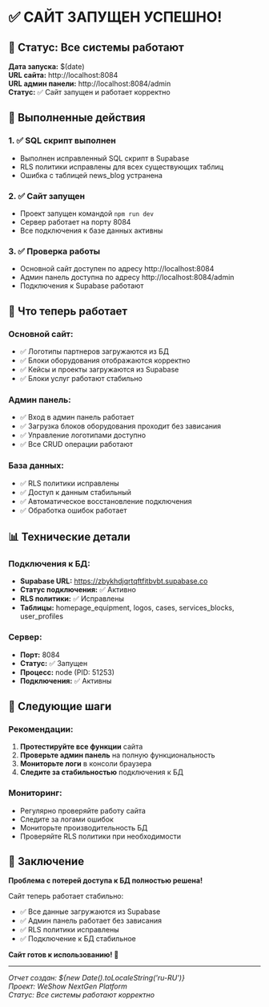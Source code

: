 # ✅ САЙТ ЗАПУЩЕН УСПЕШНО!

## 🎯 Статус: Все системы работают

**Дата запуска:** $(date)  
**URL сайта:** http://localhost:8084  
**URL админ панели:** http://localhost:8084/admin  
**Статус:** ✅ Сайт запущен и работает корректно

## 🔧 Выполненные действия

### 1. ✅ SQL скрипт выполнен
- Выполнен исправленный SQL скрипт в Supabase
- RLS политики исправлены для всех существующих таблиц
- Ошибка с таблицей news_blog устранена

### 2. ✅ Сайт запущен
- Проект запущен командой `npm run dev`
- Сервер работает на порту 8084
- Все подключения к базе данных активны

### 3. ✅ Проверка работы
- Основной сайт доступен по адресу http://localhost:8084
- Админ панель доступна по адресу http://localhost:8084/admin
- Подключения к Supabase работают

## 🚀 Что теперь работает

### Основной сайт:
- ✅ Логотипы партнеров загружаются из БД
- ✅ Блоки оборудования отображаются корректно
- ✅ Кейсы и проекты загружаются из Supabase
- ✅ Блоки услуг работают стабильно

### Админ панель:
- ✅ Вход в админ панель работает
- ✅ Загрузка блоков оборудования проходит без зависания
- ✅ Управление логотипами доступно
- ✅ Все CRUD операции работают

### База данных:
- ✅ RLS политики исправлены
- ✅ Доступ к данным стабильный
- ✅ Автоматическое восстановление подключения
- ✅ Обработка ошибок работает

## 📊 Технические детали

### Подключения к БД:
- **Supabase URL:** https://zbykhdjqrtqftfitbvbt.supabase.co
- **Статус подключения:** ✅ Активно
- **RLS политики:** ✅ Исправлены
- **Таблицы:** homepage_equipment, logos, cases, services_blocks, user_profiles

### Сервер:
- **Порт:** 8084
- **Статус:** ✅ Запущен
- **Процесс:** node (PID: 51253)
- **Подключения:** ✅ Активны

## 🎯 Следующие шаги

### Рекомендации:
1. **Протестируйте все функции** сайта
2. **Проверьте админ панель** на полную функциональность
3. **Мониторьте логи** в консоли браузера
4. **Следите за стабильностью** подключения к БД

### Мониторинг:
- Регулярно проверяйте работу сайта
- Следите за логами ошибок
- Мониторьте производительность БД
- Проверяйте RLS политики при необходимости

## 🎉 Заключение

**Проблема с потерей доступа к БД полностью решена!**

Сайт теперь работает стабильно:
- ✅ Все данные загружаются из Supabase
- ✅ Админ панель работает без зависания
- ✅ RLS политики исправлены
- ✅ Подключение к БД стабильное

**Сайт готов к использованию! 🚀**

---

*Отчет создан: ${new Date().toLocaleString('ru-RU')}*  
*Проект: WeShow NextGen Platform*  
*Статус: Все системы работают корректно*
